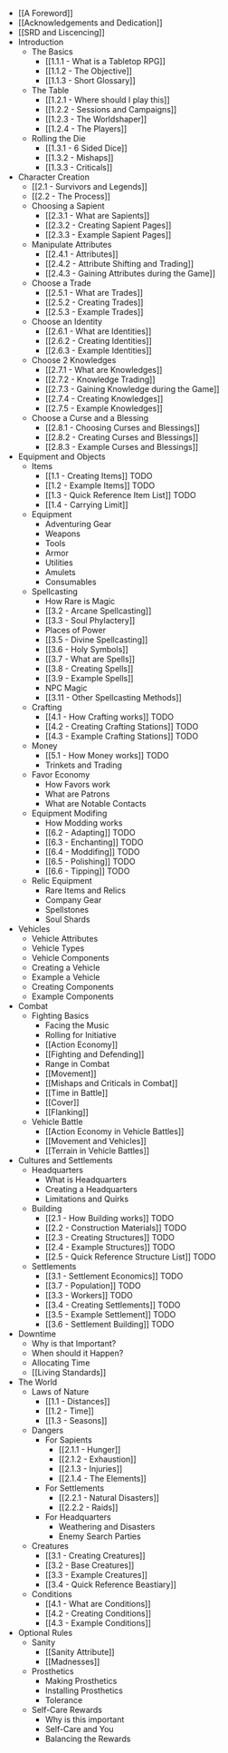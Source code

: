 * [[A Foreword]]
* [[Acknowledgements and Dedication]]
* [[SRD and Liscencing]]
* Introduction
	* The Basics
		* [[1.1.1 - What is a Tabletop RPG]]
		* [[1.1.2 - The Objective]]
		* [[1.1.3 - Short Glossary]]
	* The Table
		* [[1.2.1 - Where should I play this]]
		* [[1.2.2 - Sessions and Campaigns]]
		* [[1.2.3 - The Worldshaper]]
		* [[1.2.4 - The Players]]
	* Rolling the Die
		* [[1.3.1 - 6 Sided Dice]]
		* [[1.3.2 - Mishaps]]
		* [[1.3.3 - Criticals]]
* Character Creation
	* [[2.1 - Survivors and Legends]]
	* [[2.2 - The Process]]
	* Choosing a Sapient
		* [[2.3.1 - What are Sapients]]
		* [[2.3.2 - Creating Sapient Pages]]
		* [[2.3.3 - Example Sapient Pages]]
	* Manipulate Attributes
		* [[2.4.1 - Attributes]]
		* [[2.4.2 - Attribute Shifting and Trading]]
		* [[2.4.3 - Gaining Attributes during the Game]]
	* Choose a Trade
		* [[2.5.1 - What are Trades]]
		* [[2.5.2 - Creating Trades]]
		* [[2.5.3 - Example Trades]]
	* Choose an Identity
		* [[2.6.1 - What are Identities]]
		* [[2.6.2 - Creating Identities]]
		* [[2.6.3 - Example Identities]]
	* Choose 2 Knowledges
		* [[2.7.1 - What are Knowledges]]
		* [[2.7.2 - Knowledge Trading]]
		* [[2.7.3 - Gaining Knowledge during the Game]]
		* [[2.7.4 - Creating Knowledges]]
		* [[2.7.5 - Example Knowledges]]
	* Choose a Curse and a Blessing
		* [[2.8.1 - Choosing Curses and Blessings]]
		* [[2.8.2 - Creating Curses and Blessings]]
		* [[2.8.3 - Example Curses and Blessings]]
* Equipment and Objects
	* Items
		* [[1.1 - Creating Items]] TODO
		* [[1.2 - Example Items]] TODO
		* [[1.3 - Quick Reference Item List]] TODO
		* [[1.4 - Carrying Limit]]
	* Equipment
		* Adventuring Gear
		* Weapons
		* Tools
		* Armor
		* Utilities
		* Amulets
		* Consumables
	* Spellcasting
		* How Rare is Magic
		* [[3.2 - Arcane Spellcasting]]
		* [[3.3 - Soul Phylactery]]
		* Places of Power
		* [[3.5 - Divine Spellcasting]]
		* [[3.6 - Holy Symbols]]
		* [[3.7 - What are Spells]]
		* [[3.8 - Creating Spells]]
		* [[3.9 - Example Spells]]
		* NPC Magic
		* [[3.11 - Other Spellcasting Methods]]
	* Crafting
		* [[4.1 - How Crafting works]] TODO
		* [[4.2 - Creating Crafting Stations]] TODO
		* [[4.3 - Example Crafting Stations]] TODO
	* Money
		* [[5.1 - How Money works]] TODO
		* Trinkets and Trading
	* Favor Economy
		* How Favors work
		* What are Patrons
		* What are Notable Contacts
	* Equipment Modifing
		* How Modding works
		* [[6.2 - Adapting]] TODO
		* [[6.3 - Enchanting]] TODO
		* [[6.4 - Moddifing]] TODO
		* [[6.5 - Polishing]] TODO
		* [[6.6 - Tipping]] TODO
	* Relic Equipment
		* Rare Items and Relics
		* Company Gear
		* Spellstones
		* Soul Shards
* Vehicles
	* Vehicle Attributes
	* Vehicle Types
	* Vehicle Components
	* Creating a Vehicle
	* Example a Vehicle
	* Creating Components
	* Example Components
* Combat
	* Fighting Basics
		* Facing the Music
		* Rolling for Initiative
		* [[Action Economy]]
		* [[Fighting and Defending]]
		* Range in Combat
		* [[Movement]]
		* [[Mishaps and Criticals in Combat]]
		* [[Time in Battle]]
		* [[Cover]]
		* [[Flanking]]
	* Vehicle Battle
		* [[Action Economy in Vehicle Battles]]
		* [[Movement and Vehicles]]
		* [[Terrain in Vehicle Battles]]
*  Cultures and Settlements
	* Headquarters
		* What is Headquarters
		* Creating a Headquarters
		* Limitations and Quirks
	* Building
		* [[2.1 - How Building works]] TODO
		* [[2.2 - Construction Materials]] TODO
		* [[2.3 - Creating Structures]] TODO
		* [[2.4 - Example Structures]] TODO
		* [[2.5 - Quick Reference Structure List]] TODO
	* Settlements
		* [[3.1 - Settlement Economics]] TODO
		* [[3.7 - Population]] TODO
		* [[3.3 - Workers]] TODO
		* [[3.4 - Creating Settlements]] TODO
		* [[3.5 - Example Settlement]] TODO
		* [[3.6 - Settlement Building]] TODO
* Downtime
	* Why is that Important?
	* When should it Happen?
	* Allocating Time
	* [[Living Standards]]
* The World
	* Laws of Nature
		* [[1.1 - Distances]]
		* [[1.2 - Time]]
		* [[1.3 - Seasons]]
	* Dangers
		* For Sapients
			* [[2.1.1 - Hunger]]
			* [[2.1.2 - Exhaustion]]
			* [[2.1.3 - Injuries]]
			* [[2.1.4 - The Elements]]
		* For Settlements
			* [[2.2.1 - Natural Disasters]]
			* [[2.2.2 - Raids]]
		* For Headquarters
			* Weathering and Disasters
			* Enemy Search Parties
	* Creatures
		* [[3.1 - Creating Creatures]]
		* [[3.2 - Base Creatures]]
		* [[3.3 - Example Creatures]]
		* [[3.4 - Quick Reference Beastiary]]
	* Conditions
		* [[4.1 - What are Conditions]]
		* [[4.2 - Creating Conditions]]
		* [[4.3 - Example Conditions]]
* Optional Rules
	* Sanity
		* [[Sanity Attribute]]
		* [[Madnesses]]
	* Prosthetics
		* Making Prosthetics
		* Installing Prosthetics
		* Tolerance
	* Self-Care Rewards
		* Why is this important
		* Self-Care and You
		* Balancing the Rewards
